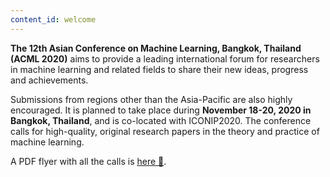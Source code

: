```yaml
---
content_id: welcome
---
```


**The 12th Asian Conference on Machine Learning, Bangkok, Thailand (ACML 2020)** aims to provide a leading international forum for researchers in machine learning and related fields to share their new ideas, progress and achievements.

Submissions from regions other than the Asia-Pacific are also highly encouraged. It is planned to take place during **November 18-20, 2020 in Bangkok, Thailand**, and is co-located with ICONIP2020. The conference calls for high-quality, original research papers in the theory and practice of machine learning.

A PDF flyer with all the calls is [here 🔖](http://bit.ly/acml2020-flyer).